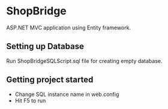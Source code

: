 # ShopBridge

ASP.NET MVC application using Entity framework. 

## Setting up Database
Run ShopBridgeSQLScript.sql file for creating empty database.

## Getting project started
- Change SQL instance name in web.config
- Hit F5 to run
